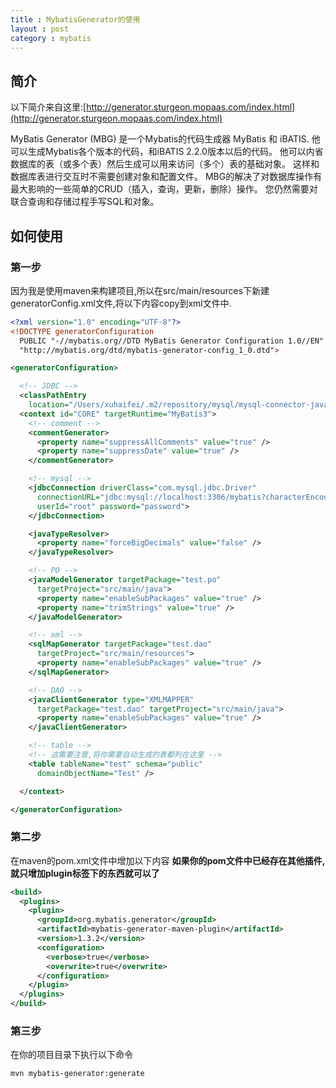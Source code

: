 ```yaml
---
title : MybatisGenerator的使用
layout : post
category : mybatis
---
```


## 简介

以下简介来自这里:[http://generator.sturgeon.mopaas.com/index.html](http://generator.sturgeon.mopaas.com/index.html)

MyBatis Generator (MBG) 是一个Mybatis的代码生成器 MyBatis 和 iBATIS. 他可以生成Mybatis各个版本的代码，和iBATIS 2.2.0版本以后的代码。 他可以内省数据库的表（或多个表）然后生成可以用来访问（多个）表的基础对象。 这样和数据库表进行交互时不需要创建对象和配置文件。 MBG的解决了对数据库操作有最大影响的一些简单的CRUD（插入，查询，更新，删除）操作。 您仍然需要对联合查询和存储过程手写SQL和对象。

## 如何使用

### 第一步

因为我是使用maven来构建项目,所以在src/main/resources下新建generatorConfig.xml文件,将以下内容copy到xml文件中.

```xml
<?xml version="1.0" encoding="UTF-8"?>
<!DOCTYPE generatorConfiguration
  PUBLIC "-//mybatis.org//DTD MyBatis Generator Configuration 1.0//EN"
  "http://mybatis.org/dtd/mybatis-generator-config_1_0.dtd">

<generatorConfiguration>

  <!-- JDBC -->
  <classPathEntry
    location="/Users/xuhaifei/.m2/repository/mysql/mysql-connector-java/5.1.26/mysql-connector-java-5.1.26.jar" />
  <context id="CORE" targetRuntime="MyBatis3">
    <!-- comment -->
    <commentGenerator>
      <property name="suppressAllComments" value="true" />
      <property name="suppressDate" value="true" />
    </commentGenerator>

    <!-- mysql -->
    <jdbcConnection driverClass="com.mysql.jdbc.Driver"
      connectionURL="jdbc:mysql://localhost:3306/mybatis?characterEncoding=utf8"
      userId="root" password="password">
    </jdbcConnection>

    <javaTypeResolver>
      <property name="forceBigDecimals" value="false" />
    </javaTypeResolver>

    <!-- PO -->
    <javaModelGenerator targetPackage="test.po"
      targetProject="src/main/java">
      <property name="enableSubPackages" value="true" />
      <property name="trimStrings" value="true" />
    </javaModelGenerator>

    <!-- xml -->
    <sqlMapGenerator targetPackage="test.dao"
      targetProject="src/main/resources">
      <property name="enableSubPackages" value="true" />
    </sqlMapGenerator>

    <!-- DAO -->
    <javaClientGenerator type="XMLMAPPER"
      targetPackage="test.dao" targetProject="src/main/java">
      <property name="enableSubPackages" value="true" />
    </javaClientGenerator>

    <!-- table -->
    <!-- 这需要注意,将你需要自动生成的表都列在这里 -->
    <table tableName="test" schema="public"
      domainObjectName="Test" />

  </context>

</generatorConfiguration>
```
### 第二步

在maven的pom.xml文件中增加以下内容 **如果你的pom文件中已经存在其他插件,就只增加plugin标签下的东西就可以了**

```xml
<build>
  <plugins>
    <plugin>
      <groupId>org.mybatis.generator</groupId>
      <artifactId>mybatis-generator-maven-plugin</artifactId>
      <version>1.3.2</version>
      <configuration>
        <verbose>true</verbose>
        <overwrite>true</overwrite>
      </configuration>
    </plugin>
  </plugins>
</build>
```

### 第三步

在你的项目目录下执行以下命令

```
mvn mybatis-generator:generate
```

